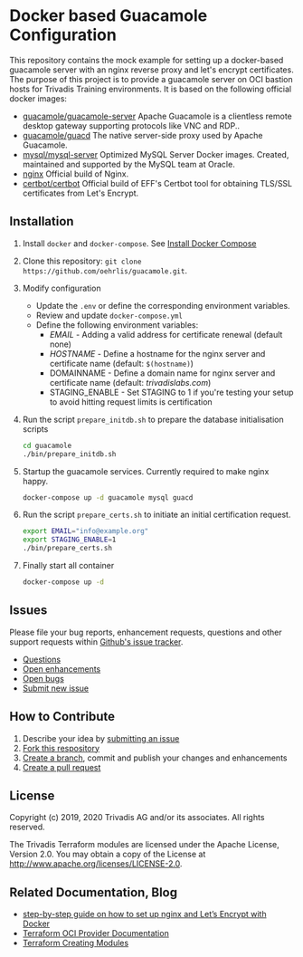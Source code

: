 # Docker based Guacamole Configuration

This repository contains the mock example for setting up a docker-based guacamole server with an nginx reverse proxy and let's encrypt certificates. The purpose of this project is to provide a guacamole server on OCI bastion hosts for Trivadis Training environments. It is based on the following official docker images:

- [guacamole/guacamole-server](https://hub.docker.com/r/guacamole/guacamole) Apache Guacamole is a clientless remote desktop gateway supporting protocols like VNC and RDP..
- [guacamole/guacd](https://hub.docker.com/r/guacamole/guacd) The native server-side proxy used by Apache Guacamole.
- [mysql/mysql-server](https://hub.docker.com/r/mysql/mysql-server) Optimized MySQL Server Docker images. Created, maintained and supported by the MySQL team at Oracle.
- [nginx](https://hub.docker.com/_/nginx) Official build of Nginx.
- [certbot/certbot](https://hub.docker.com/r/certbot/certbot) Official build of EFF's Certbot tool for obtaining TLS/SSL certificates from Let's Encrypt.

## Installation

1. Install `docker` and `docker-compose`. See [Install Docker Compose](https://docs.docker.com/compose/install/#install-compose)

2. Clone this repository: `git clone https://github.com/oehrlis/guacamole.git`.

3. Modify configuration
   - Update the `.env` or define the corresponding environment variables.
   - Review and update `docker-compose.yml` 
   - Define the following environment variables:
     - *EMAIL* - Adding a valid address for certificate renewal (default none)
     - *HOSTNAME* - Define a hostname for the nginx server and certificate name (default: `$(hostname)`)
     - DOMAINNAME - Define a domain name for nginx server and certificate name (default: *trivadislabs.com*)
     - STAGING_ENABLE - Set STAGING to 1 if you're testing your setup to avoid hitting request limits is certification

4. Run the script `prepare_initdb.sh` to prepare the database initialisation scripts

    ```bash
    cd guacamole
    ./bin/prepare_initdb.sh
    ```

5. Startup the guacamole services. Currently required to make nginx happy.

    ```bash
    docker-compose up -d guacamole mysql guacd
    ```

6. Run the script `prepare_certs.sh` to initiate an initial certification request.

    ```bash
    export EMAIL="info@example.org"
    export STAGING_ENABLE=1
    ./bin/prepare_certs.sh
    ```

7. Finally start all container

    ```bash
    docker-compose up -d
    ```

## Issues

Please file your bug reports, enhancement requests, questions and other support requests within [Github's issue tracker](https://help.github.com/articles/about-issues/).

* [Questions](https://github.com/oehrlis/guacamole/issues?q=is%3Aissue+label%3Aquestion)
* [Open enhancements](https://github.com/oehrlis/guacamole/issues?q=is%3Aopen+is%3Aissue+label%3Aenhancement)
* [Open bugs](https://github.com/oehrlis/guacamole/issues?q=is%3Aopen+is%3Aissue+label%3Abug)
* [Submit new issue](https://github.com/oehrlis/guacamole/issues/new)

## How to Contribute

1. Describe your idea by [submitting an issue](https://github.com/oehrlis/guacamole/issues/new)
2. [Fork this respository](https://github.com/oehrlis/guacamole/fork)
3. [Create a branch](https://help.github.com/articles/creating-and-deleting-branches-within-your-repository/), commit and publish your changes and enhancements
4. [Create a pull request](https://help.github.com/articles/creating-a-pull-request/)

## License

Copyright (c) 2019, 2020 Trivadis AG and/or its associates. All rights reserved.

The Trivadis Terraform modules are licensed under the Apache License, Version 2.0. You may obtain a copy of the License at http://www.apache.org/licenses/LICENSE-2.0.

## Related Documentation, Blog

- [step-by-step guide on how to set up nginx and Let’s Encrypt with Docker](https://medium.com/@pentacent/nginx-and-lets-encrypt-with-docker-in-less-than-5-minutes-b4b8a60d3a71)
- [Terraform OCI Provider Documentation](https://www.terraform.io/docs/providers/oci/index.html)
- [Terraform Creating Modules](https://www.terraform.io/docs/modules/index.html)
